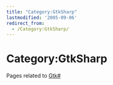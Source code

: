```yaml
---
title: "Category:GtkSharp"
lastmodified: '2005-09-06'
redirect_from:
  - /Category:GtkSharp/
---
```


Category:GtkSharp
=================

Pages related to [Gtk\#](/GtkSharp "GtkSharp")

